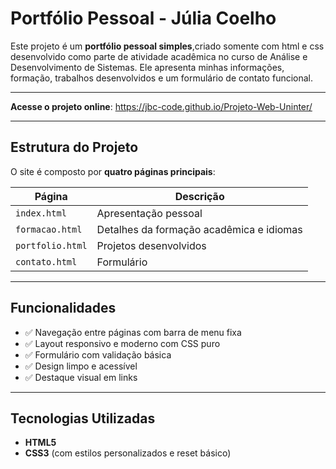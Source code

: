 # Portfólio Pessoal - Júlia Coelho

Este projeto é um **portfólio pessoal simples**,criado somente com html e css desenvolvido como parte de atividade acadêmica no curso de Análise e Desenvolvimento de Sistemas. Ele apresenta minhas informações, formação, trabalhos desenvolvidos e um formulário de contato funcional.

---

**Acesse o projeto online**: 
https://jbc-code.github.io/Projeto-Web-Uninter/

---

## Estrutura do Projeto

O site é composto por **quatro páginas principais**:

| Página         | Descrição |
|----------------|-----------|
| `index.html`   | Apresentação pessoal |
| `formacao.html`| Detalhes da formação acadêmica e idiomas |
| `portfolio.html`| Projetos desenvolvidos |
| `contato.html` | Formulário |

---

## Funcionalidades

- ✅ Navegação entre páginas com barra de menu fixa
- ✅ Layout responsivo e moderno com CSS puro
- ✅ Formulário com validação básica
- ✅ Design limpo e acessível
- ✅ Destaque visual em links

---

## Tecnologias Utilizadas

- **HTML5**  
- **CSS3** (com estilos personalizados e reset básico) 
